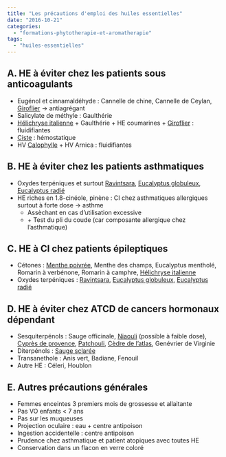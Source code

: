 ```yaml
---
title: "Les précautions d'emploi des huiles essentielles"
date: "2016-10-21"
categories: 
  - "formations-phytotherapie-et-aromatherapie"
tags: 
  - "huiles-essentielles"
---
```


## A. HE à éviter chez les patients sous anticoagulants

- Eugénol et cinnamaldéhyde : Cannelle de chine, Cannelle de Ceylan, [Giroflier](http://pharmacie.marionetmarin.fr/aromatherapie/giroflier/) → antiagrégant
- Salicylate de méthyle : Gaulthérie
- [Hélichryse italienne](http://pharmacie.marionetmarin.fr/aromatherapie/helicryse-italienne/) + Gaulthérie + HE coumarines + [Giroflier](http://pharmacie.marionetmarin.fr/aromatherapie/giroflier/) : fluidifiantes
- [Ciste](http://pharmacie.marionetmarin.fr/aromatherapie/ciste-ladanifere/) : hémostatique
- HV [Calophylle](http://pharmacie.marionetmarin.fr/aromatherapie/calophylle/) + HV Arnica : fluidifiantes

## B. HE à éviter chez les patients asthmatiques

- Oxydes terpéniques et surtout [Ravintsara](http://pharmacie.marionetmarin.fr/aromatherapie/ravintsara/), [Eucalyptus globuleux](http://pharmacie.marionetmarin.fr/aromatherapie/eucalyptus-globuleux/), [Eucalyptus radié](http://pharmacie.marionetmarin.fr/aromatherapie/eucalyptus-radie/)
- HE riches en 1.8-cinéole, pinène : CI chez asthmatiques allergiques surtout à forte dose → asthme
    - Assèchant en cas d’utilisation excessive
    - \+ Test du pli du coude (car composante allergique chez l’asthmatique)

## C. HE à CI chez patients épileptiques

- Cétones : [Menthe poivrée](http://pharmacie.marionetmarin.fr/aromatherapie/menthe-poivree/), Menthe des champs, Eucalyptus mentholé, Romarin à verbénone, Romarin à camphre, [Hélichryse italienne](http://pharmacie.marionetmarin.fr/aromatherapie/helicryse-italienne/)
- Oxydes terpéniques : [Ravintsara](http://pharmacie.marionetmarin.fr/aromatherapie/ravintsara/), [Eucalyptus globuleux](http://pharmacie.marionetmarin.fr/aromatherapie/eucalyptus-globuleux/), [Eucalyptus radié](http://pharmacie.marionetmarin.fr/aromatherapie/eucalyptus-radie/)

## D. HE à éviter chez ATCD de cancers hormonaux dépendant

- Sesquiterpénols : Sauge officinale, [Niaouli](http://pharmacie.marionetmarin.fr/aromatherapie/niaouli/) (possible à faible dose), [Cyprès de provence](http://pharmacie.marionetmarin.fr/aromatherapie/cypres/), [Patchouli](http://pharmacie.marionetmarin.fr/aromatherapie/patchouli/), [Cèdre de l’atlas](http://pharmacie.marionetmarin.fr/aromatherapie/cedre-de-latlas/), Genévrier de Virginie
- Diterpénols : [Sauge sclarée](http://pharmacie.marionetmarin.fr/aromatherapie/sauge-sclaree/)
- Transanethole : Anis vert, Badiane, Fenouil
- Autre HE : Céleri, Houblon

## E. Autres précautions générales

- Femmes enceintes 3 premiers mois de grossesse et allaitante
- Pas VO enfants < 7 ans
- Pas sur les muqueuses
- Projection oculaire : eau + centre antipoison
- Ingestion accidentelle : centre antipoison
- Prudence chez asthmatique et patient atopiques avec toutes HE
- Conservation dans un flacon en verre coloré
